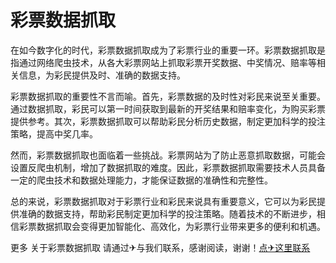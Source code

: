 # 彩票数据抓取

在如今数字化的时代，彩票数据抓取成为了彩票行业的重要一环。彩票数据抓取是指通过网络爬虫技术，从各大彩票网站上抓取彩票开奖数据、中奖情况、赔率等相关信息，为彩民提供及时、准确的数据支持。

彩票数据抓取的重要性不言而喻。首先，彩票数据的及时性对彩民来说至关重要。通过数据抓取，彩民可以第一时间获取到最新的开奖结果和赔率变化，为购买彩票提供参考。其次，彩票数据抓取可以帮助彩民分析历史数据，制定更加科学的投注策略，提高中奖几率。

然而，彩票数据抓取也面临着一些挑战。彩票网站为了防止恶意抓取数据，可能会设置反爬虫机制，增加了数据抓取的难度。因此，彩票数据抓取需要技术人员具备一定的爬虫技术和数据处理能力，才能保证数据的准确性和完整性。

总的来说，彩票数据抓取对于彩票行业和彩民来说具有重要意义，它可以为彩民提供准确的数据支持，帮助彩民制定更加科学的投注策略。随着技术的不断进步，相信彩票数据抓取会变得更加智能化、高效化，为彩票行业带来更多的便利和机遇。

更多 关于彩票数据抓取 请通过✈与我们联系，感谢阅读，谢谢！[点✈这里联系](https://ww.k02.cc)